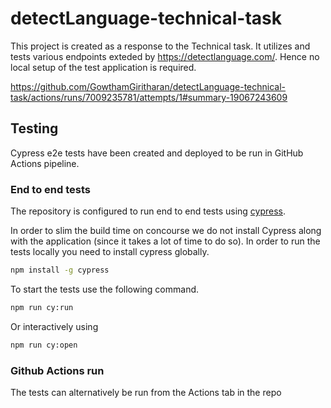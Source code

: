 # detectLanguage-technical-task

This project is created as a response to the Technical task. It utilizes and tests various endpoints exteded by https://detectlanguage.com/. Hence no local setup of the test application is required. 

https://github.com/GowthamGiritharan/detectLanguage-technical-task/actions/runs/7009235781/attempts/1#summary-19067243609


## Testing 

Cypress e2e tests have been created and deployed to be run in GitHub Actions pipeline.

### End to end tests

The repository is configured to run end to end tests using [cypress](https://www.cypress.io/).

In order to slim the build time on concourse we do not install Cypress along with the application (since it takes a lot of time to do so). In order to run the tests locally you need to install cypress globally.

```bash
npm install -g cypress
```

To start the tests use the following command.

```bash
npm run cy:run
```

Or interactively using

```bash
npm run cy:open
```

### Github Actions run

The tests can alternatively be run from the Actions tab in the repo
